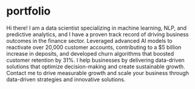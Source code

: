 # portfolio
Hi there! I am a data scientist specializing in machine learning, NLP, and predictive analytics, and I have a proven track record of driving business outcomes in the finance sector. Leveraged advanced AI models to reactivate over 20,000 customer accounts, contributing to a $5 billion increase in deposits, and developed churn algorithms that boosted customer retention by 31%. I help businesses by delivering data-driven solutions that optimize decision-making and create sustainable growth. Contact me to drive measurable growth and scale your business through data-driven strategies and innovative solutions.
